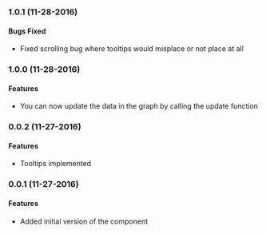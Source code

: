 <a name="1.0.1"></a>
### 1.0.1 (11-28-2016)


#### Bugs Fixed

* Fixed scrolling bug where tooltips would misplace or not place at all

<a name="1.0.0"></a>
### 1.0.0 (11-28-2016)


#### Features

* You can now update the data in the graph by calling the update function

<a name="0.0.2"></a>
### 0.0.2 (11-27-2016)


#### Features

* Tooltips implemented

<a name="0.0.1"></a>
### 0.0.1 (11-27-2016)


#### Features

* Added initial version of the component
